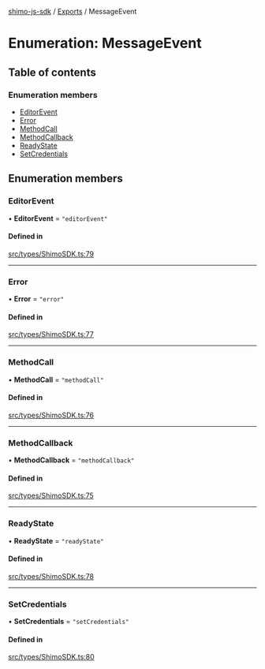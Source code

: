 [shimo-js-sdk](../README.md) / [Exports](../modules.md) / MessageEvent

# Enumeration: MessageEvent

## Table of contents

### Enumeration members

- [EditorEvent](MessageEvent.md#editorevent)
- [Error](MessageEvent.md#error)
- [MethodCall](MessageEvent.md#methodcall)
- [MethodCallback](MessageEvent.md#methodcallback)
- [ReadyState](MessageEvent.md#readystate)
- [SetCredentials](MessageEvent.md#setcredentials)

## Enumeration members

### EditorEvent

• **EditorEvent** = `"editorEvent"`

#### Defined in

[src/types/ShimoSDK.ts:79](https://github.com/shimohq/shimo-js-sdk/blob/e9f3299/src/types/ShimoSDK.ts#L79)

___

### Error

• **Error** = `"error"`

#### Defined in

[src/types/ShimoSDK.ts:77](https://github.com/shimohq/shimo-js-sdk/blob/e9f3299/src/types/ShimoSDK.ts#L77)

___

### MethodCall

• **MethodCall** = `"methodCall"`

#### Defined in

[src/types/ShimoSDK.ts:76](https://github.com/shimohq/shimo-js-sdk/blob/e9f3299/src/types/ShimoSDK.ts#L76)

___

### MethodCallback

• **MethodCallback** = `"methodCallback"`

#### Defined in

[src/types/ShimoSDK.ts:75](https://github.com/shimohq/shimo-js-sdk/blob/e9f3299/src/types/ShimoSDK.ts#L75)

___

### ReadyState

• **ReadyState** = `"readyState"`

#### Defined in

[src/types/ShimoSDK.ts:78](https://github.com/shimohq/shimo-js-sdk/blob/e9f3299/src/types/ShimoSDK.ts#L78)

___

### SetCredentials

• **SetCredentials** = `"setCredentials"`

#### Defined in

[src/types/ShimoSDK.ts:80](https://github.com/shimohq/shimo-js-sdk/blob/e9f3299/src/types/ShimoSDK.ts#L80)
